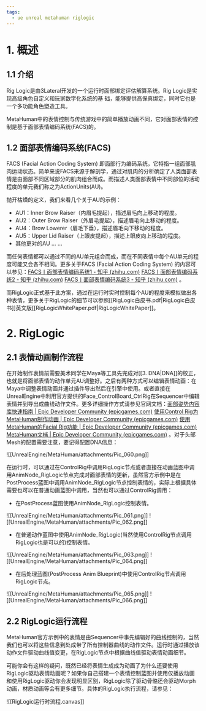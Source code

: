 ```yaml
---
tags:
  - ue unreal metahuman riglogic
---
```


# 1. 概述

## 1.1 介绍

Rig Logic是由3Lateral开发的一个运行时面部绑定评估解算系统。Rig Logic是实现高级角色自定义和玩家数字化系统的基 础，能够提供高保真绑定，同时它也是一个多功能角色塑造工具。

MetaHuman中的表情控制与传统游戏中的简单播放动画不同，它对面部表情的控制是基于面部表情编码系统(FACS)的。

## 1.2 面部表情编码系统(FACS)

FACS (Facial Action Coding System) 即面部行为编码系统，它特指一组面部肌肉运动状态。简单来说FACS来源于解剖学，通过对肌肉的分析确定了人类面部表情是由面部不同区域部分的肌肉组合而成。而描述人类面部表情中不同部位的活动程度的单元我们称之为ActionUnits(AU)。

抛开枯燥的定义，我们来看几个关于AU的示例：

- AU1：Inner Brow Raiser（内眉毛提起），描述眉毛向上移动的程度。
- AU2：Outer Brow Raiser（外眉毛提起），描述眉毛向上移动的程度。
- AU4：Brow Lowerer（眉毛下垂），描述眉毛向下移动的程度。
- AU5：Upper Lid Raiser（上眼皮提起），描述上眼皮向上移动的程度。
-  其他更对的AU ... ...

而任何表情都可以通过不同的AU单元组合而成，而在不同表情中每个AU单元的程度可能又会各不相同。更多关于FACS (Facial Action Coding System) 的内容可以参见：[FACS丨面部表情编码系统1 - 知乎 (zhihu.com)](https://zhuanlan.zhihu.com/p/201461444)   [FACS丨面部表情编码系统2 - 知乎 (zhihu.com)](https://zhuanlan.zhihu.com/p/201467701)
[FACS丨面部表情编码系统3 - 知乎 (zhihu.com)](https://zhuanlan.zhihu.com/p/203663038) 。

而RigLogic正式基于此方案，通过在运行时实时控制每个AU的程度来模拟做出各种表情，更多关于RigLogic的细节可以参照[[RigLogic白皮书.pdf|RigLogic白皮书]]英文版[[RigLogicWhitePaper.pdf|RigLogicWhitePaper]]。

# 2. RigLogic

## 2.1 表情动画制作流程

在开始制作表情前需要美术同学在Maya等工具先完成对[[3. DNA|DNA]]的校正，也就是将面部表情的动作单元AU调整好。之后有两种方式可以编辑表情动画：在Maya中调整表情动画并通过插件导出然后在引擎中使用。或者直接在UnrealEngine中利用官方提供的Face_ControlBoard_CtrlRig在Sequencer中编辑表情并到导出成曲线动作文件。更多详细操作方式请参见官网文档：[面部姿势内容库快速指南 | Epic Developer Community (epicgames.com)](https://dev.epicgames.com/documentation/zh-cn/metahuman/animating-metahumans/facial-pose-library) [使用Control Rig为MetaHuman制作动画 | Epic Developer Community (epicgames.com)](https://dev.epicgames.com/documentation/zh-cn/metahuman/animating-metahumans/control-rig-animation)  [使用MetaHuman的Facial Rig功能 | Epic Developer Community (epicgames.com)](https://dev.epicgames.com/documentation/zh-cn/metahuman/animating-metahumans/facial-rig-animation) [MetaHuman文档 | Epic Developer Community (epicgames.com)](https://dev.epicgames.com/documentation/zh-cn/metahuman/metahuman-documentation) 。对于头部Mesh的配置需要注意，要记得配置DNA信息：

![[UnrealEngine/MetaHuman/attachments/Pic_060.png]]

在运行时，可以通过在ControlRig中调用RigLogic节点或者直接在动画蓝图中调用AnimNode_RigLogic节点完成对面部表情的更新，虽然官方示例中是在PostProcess蓝图中调用AnimNode_RigLogic节点控制表情的，实际上根据具体需要也可以在普通动画蓝图中调用，当然也可以通过ControlRig调用：

- 在PostProcess蓝图使用AnimNode_RigLogic控制表情。

![[UnrealEngine/MetaHuman/attachments/Pic_061.png]]
![[UnrealEngine/MetaHuman/attachments/Pic_062.png]]

- 在普通动作蓝图中使用AnimNode_RigLogic(当然使用ControlRig节点调用RigLogic也是可以的)控制表情。

![[UnrealEngine/MetaHuman/attachments/Pic_063.png]]
![[UnrealEngine/MetaHuman/attachments/Pic_064.png]]

- 在后处理蓝图(PostProcess Anim Blueprint)中使用ControlRig节点调用RigLogic节点。

![[UnrealEngine/MetaHuman/attachments/Pic_065.png]]
![[UnrealEngine/MetaHuman/attachments/Pic_066.png]]

## 2.2 RigLogic运行流程

MetaHuman官方示例中的表情是由Sequencer中事先编辑好的曲线控制的，当然我们也可以将这些信息到处成带了所有控制器曲线的动作文件。运行时通过播放该动作文件驱动曲线值变更，在RigLogic节点中根据曲线值驱动表情动画细节。

可能你会有这样的疑问，既然已经将表情生成成为动画了为什么还要使用RigLogic驱动表情动画呢？如果你自己搭建一个表情控制蓝图并使用仅播放动画和使用RigLogic驱动你会发现明显区别，RigLogic除了驱动骨骼还会驱动Morph动画，材质动画等会有更多细节。具体的RigLogic执行流程，请参见：

![[RigLogic运行时流程.canvas]]















